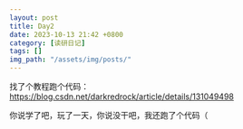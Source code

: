 ```yaml
---
layout: post
title: Day2
date: 2023-10-13 21:42 +0800
category: [读研日记]
tags: []
img_path: "/assets/img/posts/"
---
```


找了个教程跑个代码：<https://blog.csdn.net/darkredrock/article/details/131049498>

你说学了吧，玩了一天，你说没干吧，我还跑了个代码（
